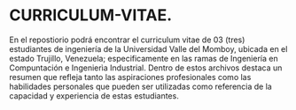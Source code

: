 # CURRICULUM-VITAE.
En el repostiorio podrá encontrar el curriculum vitae de 03 (tres) estudiantes de ingeniería de la Universidad Valle del Momboy, ubicada en el estado Trujillo, Venezuela; especificamente en las ramas de Ingeniería en Compuntación e Ingenierìa Industrial. Dentro de estos archivos destaca un resumen que refleja tanto las aspiraciones profesionales como las habilidades personales que pueden ser utilizadas como referencia de la capacidad y experiencia de estas estudiantes.
